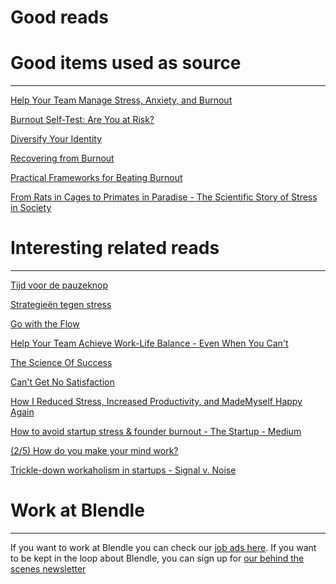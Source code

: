 # Good reads

# Good items used as source

---

[Help Your Team Manage Stress, Anxiety, and Burnout](https://hbr.org/2016/01/help-your-team-manage-stress-anxiety-and-burnout?utm_source=All+Poynter+Subscribers&utm_campaign=375ceb2697-EMAIL_CAMPAIGN_2017_04_12&utm_medium=email&utm_term=0_5372046825-375ceb2697-257900805)

[Burnout Self-Test: Are You at Risk?](https://www.mindtools.com/pages/article/newTCS_08.htm)

[Diversify Your Identity](https://markmanson.net/diversify-your-identity)

[Recovering from Burnout](https://kierantie.com/a/burnout/)

[Practical Frameworks for Beating Burnout](http://firstround.com/review/practical-frameworks-for-beating-burnout/)

[From Rats in Cages to Primates in Paradise - The Scientific Story of Stress in Society](https://medium.com/basic-income/human-park-a-mammals-guide-to-stress-free-living-17f6cab007b3)

# Interesting related reads

---

[Tijd voor de pauzeknop](https://blendle.com/i/eos-wetenschap/tijd-voor-de-pauzeknop/bnl-eos056-20171026-89e43bf8b68?sharer=eyJ2ZXJzaW9uIjoiMSIsInVpZCI6InJvbGFuZGdyb290ZW5ib2VyIiwiaXRlbV9pZCI6ImJubC1lb3MwNTYtMjAxNzEwMjYtODllNDNiZjhiNjgifQ%3D%3D)

[Strategieën tegen stress](https://blendle.com/i/eos-wetenschap/strategieen-tegen-stress/bnl-eos056-20171026-8480d9a47b8?sharer=eyJ2ZXJzaW9uIjoiMSIsInVpZCI6InJvbGFuZGdyb290ZW5ib2VyIiwiaXRlbV9pZCI6ImJubC1lb3MwNTYtMjAxNzEwMjYtODQ4MGQ5YTQ3YjgifQ%3D%3D)

[Go with the Flow](https://blendle.com/i/eos-wetenschap/go-with-the-flow/bnl-eos056-20171026-353b94fdffd?sharer=eyJ2ZXJzaW9uIjoiMSIsInVpZCI6InJvbGFuZGdyb290ZW5ib2VyIiwiaXRlbV9pZCI6ImJubC1lb3MwNTYtMjAxNzEwMjYtMzUzYjk0ZmRmZmQifQ%3D%3D)

[Help Your Team Achieve Work-Life Balance - Even When You Can't](https://hbr.org/2017/08/help-your-team-achieve-work-life-balance-even-when-you-cant)

[The Science Of Success](http://www.huffingtonpost.com/don-joseph-goewey-/stress-success_b_5652874.html)

[Can't Get No Satisfaction](http://nymag.com/news/features/24757/)

[How I Reduced Stress, Increased Productivity, and MadeMyself Happy Again](https://betterhumans.coach.me/how-i-reduced-stress-increased-productivity-and-made-myself-happy-again-7be3cdedd28f)

[]()

[How to avoid startup stress & founder burnout - The Startup - Medium](https://medium.com/@mitchellharper/how-to-avoid-startup-stress-founder-burnout-121c705fb2ff)

[(2/5) How do you make your mind work?](https://www.youtube.com/watch?v=Npm_7wd_aZ8)

[Trickle-down workaholism in startups - Signal v. Noise](https://m.signalvnoise.com/trickle-downwn-workaholism-in-startups-a90ceac76426)

# Work at Blendle

---

If you want to work at Blendle you can check our [job ads here](https://blendle.homerun.co/). If you want to be kept in the loop about Blendle, you can sign up for [our behind the scenes newsletter](https://blendle.homerun.co/yes-keep-me-posted/tr/apply?token=8092d4128c306003d97dd3821bad06f2)